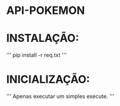 # API-POKEMON

# INSTALAÇÃO:
'''
pip install -r req.txt
'''
# INICIALIZAÇÃO:
'''
Apenas executar um simples execute.
'''
